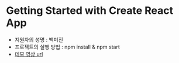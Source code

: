 # Getting Started with Create React App

- 지원자의 성명 : 백미진
- 프로젝트의 실행 방법 : npm install & npm start
- <A href="https://github.com/mijinB/wanted-pre-onboarding-frontend/assets/128350820/cd71b610-970b-4e43-982e-a7e2e6736bb7"> 데모 영상 url </A><br>
